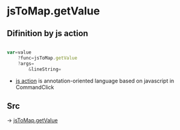 # jsToMap.getValue

## Difinition by js action

```js.js

var=value
	?func=jsToMap.getValue
	?args=
		&lineString=
```

- [js action](#) is annotation-oriented language based on javascript in CommandClick

## Src

-> [jsToMap.getValue](https://github.com/puutaro/CommandClick/blob/master/app/src/main/java/com/puutaro/commandclick/fragment_lib/terminal_fragment/js_interface/text/JsToMap.kt#L38)


